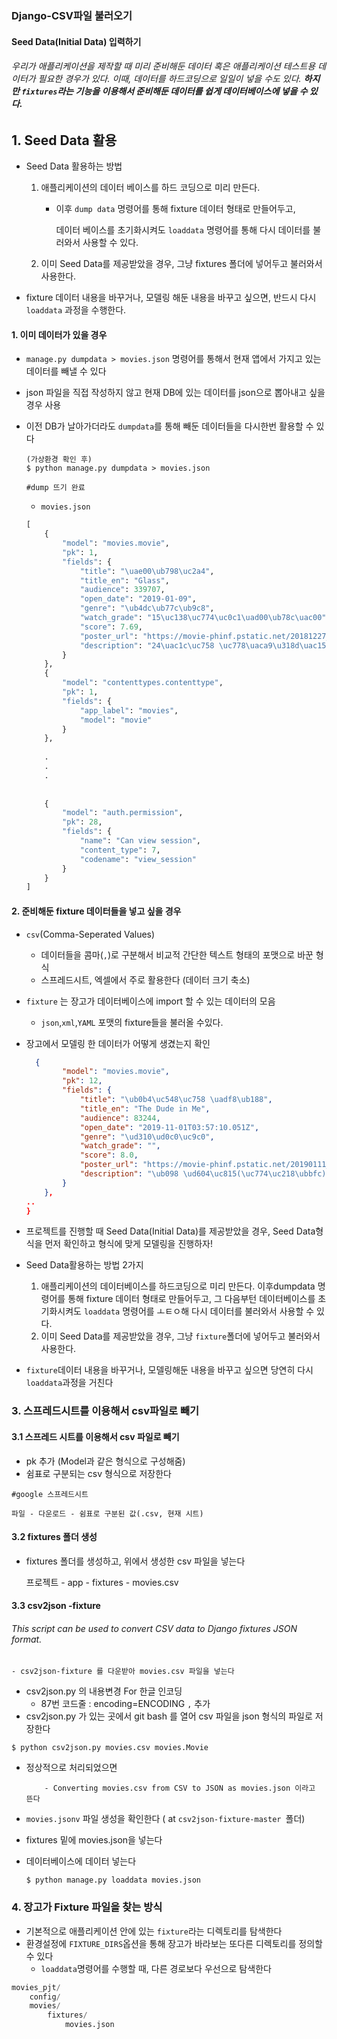 ### Django-CSV파일 불러오기

#### Seed Data(Initial Data) 입력하기

###### 우리가 애플리케이션을 제작할 때 미리 준비해둔 데이터 혹은 애플리케이션 테스트용 데이터가 필요한 경우가 있다. 이때, 데이터를 하드코딩으로 일일이 넣을 수도 있다. **하지만 `fixtures`라는 기능을 이용해서 준비해둔 데이터를 쉽게 데이터베이스에 넣을 수 있다.**

##  1. Seed Data 활용

- Seed Data 활용하는 방법

  1. 애플리케이션의 데이터 베이스를 하드 코딩으로 미리 만든다.

     - 이후 `dump data` 명령어를 통해 fixture 데이터 형태로 만들어두고,

       데이터 베이스를 초기화시켜도 `loaddata` 명령어를 통해 다시 데이터를 불러와서 사용할 수 있다.

  2. 이미 Seed Data를 제공받았을 경우, 그냥 fixtures 폴더에 넣어두고 불러와서 사용한다.

- fixture 데이터 내용을 바꾸거나, 모델링 해둔 내용을 바꾸고 싶으면, 반드시 다시 `loaddata` 과정을 수행한다.

#### 1. 이미 데이터가 있을 경우

- `manage.py dumpdata > movies.json` 명령어를 통해서 현재 앱에서 가지고 있는 데이터를 빼낼 수 있다

- json 파일을 직접 작성하지 않고 현재  DB에 있는 데이터를 json으로 뽑아내고 싶을 경우 사용

- 이전 DB가 날아가더라도 `dumpdata`를 통해 빼둔 데이터들을 다시한번 활용할 수 있다

  ```shell
  (가상환경 확인 후)
  $ python manage.py dumpdata > movies.json
  
  #dump 뜨기 완료
  ```

  - `movies.json`

  ```python
  [
      {
          "model": "movies.movie",
          "pk": 1,
          "fields": {
              "title": "\uae00\ub798\uc2a4",
              "title_en": "Glass",
              "audience": 339707,
              "open_date": "2019-01-09",
              "genre": "\ub4dc\ub77c\ub9c8",
              "watch_grade": "15\uc138\uc774\uc0c1\uad00\ub78c\uac00",
              "score": 7.69,
              "poster_url": "https://movie-phinf.pstatic.net/20181227_126/1545900402100CiQHx_JPEG/movie_image.jpg",
              "description": "24\uac1c\uc758 \uc778\uaca9\u318d\uac15\ucca0 \uac19\uc740 \uc2e0\uccb4\u318d\ucc9c\uc7ac\uc801 \ub450\ub1cc \ud1b5\uc81c\ubd88\uac00\ud55c 24\ubc88\uc9f8 \uc778\uaca9 \ube44\uc2a4\ud2b8\ub97c \uae68\uc6b4 \ucf00\ube48, \uac15\ucca0 \uac19\uc740 \uc2e0\uccb4 \ub2a5\ub825\uc744 \uc9c0\ub2cc \uc758\ubb38\uc758 \ub0a8\uc790 \ub358, \ucc9c\uc7ac\uc801 \ub450\ub1cc\ub97c \uc9c0\ub2cc \ubbf8\uc2a4\ud130\ub9ac\ud55c \uc124\uacc4\uc790 \ubbf8\uc2a4\ud130 \uae00\ub798\uc2a4, \ub9c8\uce68\ub0b4 \uadf8\ub4e4\uc774 \ud55c \uc790\ub9ac\uc5d0 \ubaa8\uc774\uac8c \ub418\uace0 \uc774\ub4e4\uc758 \uc874\uc7ac\uac00 \uc138\uc0c1\uc5d0 \ub4dc\ub7ec\ub098\uba74\uc11c \uc608\uc0c1\uce58 \ubabb\ud55c \uc77c\uc774 \ubc8c\uc5b4\uc9c0\ub294\ub370..."
          }
      },
      {
          "model": "contenttypes.contenttype",
          "pk": 1,
          "fields": {
              "app_label": "movies",
              "model": "movie"
          }
      },
           
      .
      .
      .
          
      
      {
          "model": "auth.permission",
          "pk": 28,
          "fields": {
              "name": "Can view session",
              "content_type": 7,
              "codename": "view_session"
          }
      }
  ]
  ```

  

#### 2. 준비해둔 fixture 데이터들을 넣고 싶을 경우

- `csv`(Comma-Seperated Values)
  - 데이터들을 콤마(`,`)로 구분해서 비교적 간단한 텍스트 형태의 포맷으로 바꾼 형식
  - 스프레드시트, 엑셀에서 주로 활용한다 (데이터 크기 축소)

- `fixture` 는 장고가 데이터베이스에 import 할 수 있는 데이터의 모음

  - `json`,`xml`,`YAML` 포맷의 fixture들을 불러올 수있다.

- 장고에서 모델링 한 데이터가 어떻게 생겼는지 확인

  ```json
    {
          "model": "movies.movie",
          "pk": 12,
          "fields": {
              "title": "\ub0b4\uc548\uc758 \uadf8\ub188",
              "title_en": "The Dude in Me",
              "audience": 83244,
              "open_date": "2019-11-01T03:57:10.051Z",
              "genre": "\ud310\ud0c0\uc9c0",
              "watch_grade": "",
              "score": 8.0,
              "poster_url": "https://movie-phinf.pstatic.net/20190111_8/1547187739117rx7uW_JPEG/movie_image.jpg",
              "description": "\ub098 \ud604\uc815(\uc774\uc218\ubbfc)\uc744 \ub9cc\ub098\uac8c \ub418\ub294\ub370...?\ub300\uc720\uc7bc\uc758 \ud5a5\uc5f0, \ub10c \uc774\ubbf8 \uc6c3\uace0 \uc788\ub2e4!"
          }
      },
  ..
  }
  ```

  

- 프로젝트를 진행할 때 Seed Data(Initial Data)를 제공받았을 경우, Seed Data형식을 먼저 확인하고 형식에 맞게 모델링을 진행하자!
- Seed Data활용하는 방법 2가지
  	1. 애플리케이션의 데이터베이스를 하드코딩으로 미리 만든다. 이후dumpdata 명령어를 통해 fixture 데이터 형태로 만들어두고, 그 다음부턴 데이터베이스를 초기화시켜도 `loaddata` 명령어를 ㅗㅌㅇ해 다시 데이터를 불러와서 사용할 수 있다.
   	2. 이미 Seed Data를 제공받았을 경우, 그냥 `fixture`폴더에 넣어두고 불러와서 사용한다.
- `fixture`데이터 내용을 바꾸거나, 모델링해둔 내용을 바꾸고 싶으면 당연히 다시 `loaddata`과정을 거친다

### 3. 스프레드시트를 이용해서 csv파일로 빼기

#### 3.1 스프레드 시트를 이용해서 csv 파일로 빼기

- pk 추가 (Model과 같은 형식으로 구성해줌)
- 쉼표로 구분되는 csv 형식으로 저장한다

```
#google 스프레드시트

파일 - 다운로드 - 쉼표로 구분된 값(.csv, 현재 시트)
```

#### 3.2 fixtures 폴더 생성

 - fixtures 폴더를 생성하고, 위에서 생성한 csv 파일을 넣는다

   프로젝트 - app - fixtures - movies.csv

#### 3.3 csv2json -fixture

###### This script can be used to convert CSV data to Django fixtures JSON format.

	- csv2json-fixture 를 다운받아 movies.csv 파일을 넣는다
 - csv2json.py 의 내용변경 For 한글 인코딩 
   	- 87번 코드줄 : encoding=ENCODING `,` 추가
- csv2json.py 가 있는 곳에서 git bash 를 열어 csv 파일을 json 형식의 파일로 저장한다

```python
$ python csv2json.py movies.csv movies.Movie
```

   - 정상적으로 처리되었으면 

     		 - Converting movies.csv from CSV to JSON as movies.json 이라고 뜬다

- `movies.jsonv` 파일 생성을 확인한다 ( at `csv2json-fixture-master `폴더)

- fixtures  밑에 movies.json을 넣는다

- 데이터베이스에 데이터 넣는다

  ```shell
  $ python manage.py loaddata movies.json
  ```

  

### 4. 장고가 Fixture 파일을 찾는 방식

- 기본적으로 애플리케이션 안에 있는 `fixture`라는 디렉토리를 탐색한다
- 환경설정에 `FIXTURE_DIRS`옵션을 통해 장고가 바라보는 또다른 디렉토리를 정의할 수 있다
  - `loaddata`명령어를 수행할 때, 다른 경로보다 우선으로 탐색한다

```python
movies_pjt/
	config/
    movies/
    	fixtures/
        	movies.json
```





